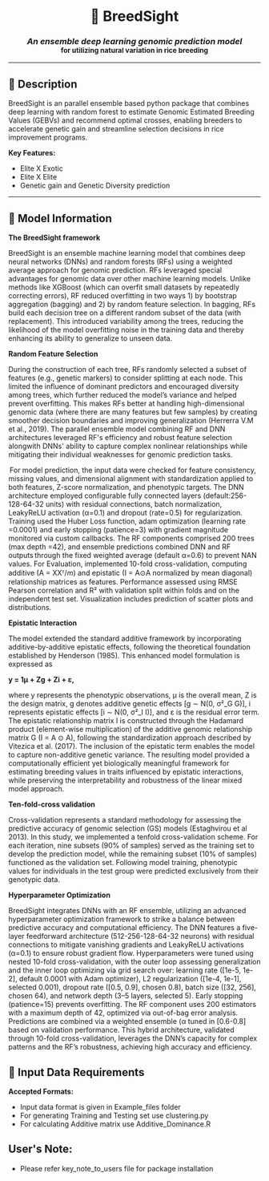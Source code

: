 <h1 align="center">
  <b>🧬 BreedSight</b>
</h1>

<h3 align="center">
  <i>An ensemble deep learning genomic prediction model</i><br>
  <small>for utilizing natural variation in rice breeding</small>
</h3>

---

## 📝 Description

BreedSight is an parallel ensemble based python package that combines deep learning with random forest to estimate Genomic Estimated Breeding Values (GEBVs) and recommend optimal crosses, enabling breeders to accelerate genetic gain and streamline selection decisions in rice improvement programs.

**Key Features:**
- Elite X Exotic
- Elite X Elite 
- Genetic gain and Genetic Diversity prediction

---

## 🧠 Model Information
**The BreedSight framework**

BreedSight is an ensemble machine learning model that combines deep neural networks (DNNs) and random forests (RFs) using a weighted average approach for genomic prediction. RFs leveraged special advantages for genomic data over other machine learning models. Unlike methods like XGBoost (which can overfit small datasets by repeatedly correcting errors), RF reduced overfitting in two ways 1) by bootstrap aggregation (bagging) and 2) by random feature selection. In bagging, RFs build each decision tree on a different random subset of the data (with replacement). This introduced variability among the trees, reducing the likelihood of the model overfitting noise in the training data and thereby enhancing its ability to generalize to unseen data. 

**Random Feature Selection** 

During the construction of each tree, RFs randomly selected a subset of features (e.g., genetic markers) to consider splitting at each node. This limited the influence of dominant predictors and encouraged diversity among trees, which further reduced the model’s variance and helped prevent overfitting. This makes RFs better at handling high-dimensional genomic data (where there are many features but few samples) by creating smoother decision boundaries and improving generalization (Herrerra V.M et al., 2019). The parallel ensemble model combining RF and DNN architectures leveraged RF's efficiency and robust feature selection alongwith DNNs' ability to capture complex nonlinear relationships while mitigating their individual weaknesses for genomic prediction tasks. 

 

 For model prediction, the input data were checked for feature consistency, missing values, and dimensional alignment with standardization applied to both features, Z-score normalization, and phenotypic targets. The DNN architecture employed configurable fully connected layers (default:256-128-64-32 units) with residual connections, batch normalization, LeakyReLU activation (α=0.1) and dropout (rate=0.5) for regularization. Training used the Huber Loss function, adam optimization (learning rate =0.0001) and early stopping (patience=3) with gradient magnitude monitored via custom callbacks. The RF components comprised 200 trees (max depth =42), and ensemble predictions combined DNN and RF outputs through the fixed weighted average (default α=0.6) to prevent NAN values. For Evaluation, implemented 10-fold cross-validation, computing additive (A = XXᵀ/*m*) and epistatic (I = A⊙A normalized by mean diagonal) relationship matrices as features. Performance assessed using  RMSE Pearson correlation and R² with validation split within folds and on the independent test set. Visualization includes prediction of scatter plots and distributions. 

 

**Epistatic Interaction**  

The model extended the standard additive framework by incorporating additive-by-additive epistatic effects, following the theoretical foundation established by Henderson (1985). This enhanced model formulation is expressed as 

**y = 1μ + Zg + Zi + ε,** 

where y represents the phenotypic observations, μ is the overall mean, Z is the design matrix, g denotes additive genetic effects [g ∼ N(0, σ²_G G)], i represents epistatic effects [i ∼ N(0, σ²_I I)], and ε is the residual error term. The epistatic relationship matrix I is constructed through the Hadamard product (element-wise multiplication) of the additive genomic relationship matrix G (I = A ⊙ A), following the standardization approach described by Vitezica et al. (2017). The inclusion of the epistatic term enables the model to capture non-additive genetic variance. The resulting model provided a computationally efficient yet biologically meaningful framework for estimating breeding values in traits influenced by epistatic interactions, while preserving the interpretability and robustness of the linear mixed model approach. 

 

**Ten-fold-cross validation** 

Cross-validation represents a standard methodology for assessing the predictive accuracy of genomic selection (GS) models (Estaghvirou et al 2013). In this study, we implemented a tenfold cross-validation scheme. For each iteration, nine subsets (90% of samples) served as the training set to develop the prediction model, while the remaining subset (10% of samples) functioned as the validation set. Following model training, phenotypic values for individuals in the test group were predicted exclusively from their genotypic data. 

 

**Hyperparameter Optimization** 

BreedSight integrates DNNs with an RF ensemble, utilizing an advanced hyperparameter optimization framework to strike a balance between predictive accuracy and computational efficiency. The DNN features a five-layer feedforward architecture (512-256-128-64-32 neurons) with residual connections to mitigate vanishing gradients and LeakyReLU activations (α=0.1) to ensure robust gradient flow. Hyperparameters were tuned using nested 10-fold cross-validation, with the outer loop assessing generalization and the inner loop optimizing via grid search over: learning rate ([1e-5, 1e-2], default 0.0001 with Adam optimizer), L2 regularization ([1e-4, 1e-1], selected 0.001), dropout rate ([0.5, 0.9], chosen 0.8), batch size ([32, 256], chosen  64), and network depth (3–5 layers, selected 5). Early stopping (patience=15) prevents overfitting. The RF component uses 200 estimators with a maximum depth of 42, optimized via out-of-bag error analysis. Predictions are combined via a weighted ensemble (α tuned in [0.6-0.8] based on validation performance. This hybrid architecture, validated through 10-fold cross-validation, leverages the DNN’s capacity for complex patterns and the RF’s robustness, achieving high accuracy and efficiency. 

## 📂 Input Data Requirements
**Accepted Formats:**
- Input data format is given in Example_files folder
- For generating Training and Testing set use clustering.py 
- For calculating Additive matrix use Additive_Dominance.R
##  User's Note:
- Please refer key_note_to_users file for package installation

